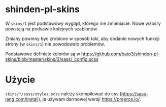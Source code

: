# shinden-pl-skins

W  `skins/1` jest podstawowy wygląd, którego nie zmieniacie. Nowe wzosry powstają na podsawie kolejnych szablonów.

Zmiany powinny byc zrobione w sposób taki, aby dodanie nowych funkcji strony (w `skins/1`) nie powodowało problemów.

Podstawowe definicje kolorów są w https://github.com/bato3/shinden-pl-skins/blob/master/skins/2/sass/_config.scss


# Użycie
 `skins/*/sass/styles.scss` należy skompilować do css (https://sass-lang.com/install), ja używam darmowej wersji https://prepros.io/. 
